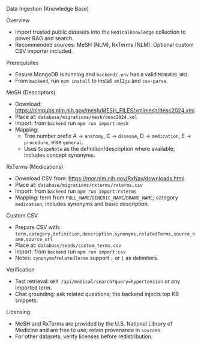 Data Ingestion (Knowledge Base)

Overview
- Import trusted public datasets into the `MedicalKnowledge` collection to power RAG and search.
- Recommended sources: MeSH (NLM), RxTerms (NLM). Optional custom CSV importer included.

Prerequisites
- Ensure MongoDB is running and `backend/.env` has a valid `MONGODB_URI`.
- From `backend`, run `npm install` to install `xml2js` and `csv-parse`.

MeSH (Descriptors)
- Download: https://nlmpubs.nlm.nih.gov/mesh/MESH_FILES/xmlmesh/desc2024.xml
- Place at: `database/migrations/mesh/desc2024.xml`
- Import: from `backend` run `npm run import:mesh`
- Mapping:
  - Tree number prefix A → `anatomy`, C → `disease`, D → `medication`, E → `procedure`, else `general`.
  - Uses `ScopeNote` as the definition/description where available; includes concept synonyms.

RxTerms (Medications)
- Download CSV from: https://mor.nlm.nih.gov/RxNav/downloads.html
- Place at: `database/migrations/rxterms/rxterms.csv`
- Import: from `backend` run `npm run import:rxterms`
- Mapping: term from `FULL_NAME`/`GENERIC_NAME`/`BRAND_NAME`; category `medication`; includes synonyms and basic description.

Custom CSV
- Prepare CSV with: `term,category,definition,description,synonyms,relatedTerms,source_name,source_url`
- Place at: `database/seeds/custom_terms.csv`
- Import: from `backend` run `npm run import:csv`
- Notes: `synonyms`/`relatedTerms` support `;` or `|` as delimiters.

Verification
- Test retrieval: `GET /api/medical/search?query=hypertension` or any imported term.
- Chat grounding: ask related questions; the backend injects top KB snippets.

Licensing
- MeSH and RxTerms are provided by the U.S. National Library of Medicine and are free to use; retain provenance in `sources`.
- For other datasets, verify licenses before redistribution.

